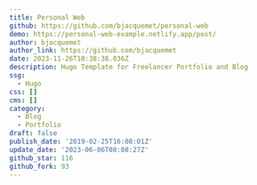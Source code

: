 ```yaml
---
title: Personal Web
github: https://github.com/bjacquemet/personal-web
demo: https://personal-web-example.netlify.app/post/
author: bjacquemet
author_link: https://github.com/bjacquemet
date: 2023-11-26T10:38:38.036Z
description: Hugo Template for Freelancer Portfolio and Blog
ssg:
  - Hugo
css: []
cms: []
category:
  - Blog
  - Portfolio
draft: false
publish_date: '2019-02-25T16:08:01Z'
update_date: '2023-06-06T08:08:27Z'
github_star: 116
github_fork: 93
---
```

